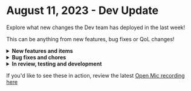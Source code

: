 # August 11, 2023 - Dev Update

Explore what new changes the Dev team has deployed in the last week!

This can be anything from new features, bug fixes or QoL changes!

<details>

<summary><strong>New features and items</strong></summary>

* Added v2 actions for Datto PSA Contacts endpoints

</details>

<details>

<summary><strong>Bug fixes and chores</strong></summary>

* Fixed the Acronis US-2 region base url
* Fixed pagination for ConnectSecure
* Added missing Account ID field to Duo Admin Actions
* Added error handling for non application/json responses from NinjaRMM
* Increased the height of the Templates/Scripts content viewer to allow for easier viewing
* Fix a bug where connections to Redis were not being closed
* Fixed a bug where previewing a form would crash the UI

</details>

<details>

<summary><strong>In review, testing and development</strong></summary>

* Make workflow name, time savings, and original execution available in workflow listeners
* Fix a bug where deleting a user would not delete their associated user invite
* Action to look up warranty information for a device
* Fix a bug where Datto PSA webhooks are not adding excluded users correctly
* Fix a bug with ConnectWise Automate datetime formatting

</details>

If you'd like to see these in action, review the latest [Open Mic recording here](../roc-open-mics/2023-roc-open-mics/august-11th-2023-if-you-smell-what-the-roc-is-cooking.md)
